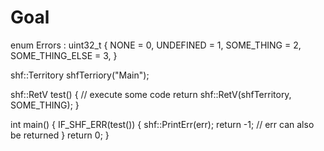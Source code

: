 # Goal

enum Errors : uint32_t {
	NONE = 0,
	UNDEFINED = 1,
	SOME_THING = 2,
	SOME_THING_ELSE = 3,
}

shf::Territory shfTerriory<Errors>("Main");

shf::RetV test()
{
	// execute some code
	return shf::RetV(shfTerritory, SOME_THING);
}

int main()
{
	IF_SHF_ERR(test())
	{
		shf::PrintErr(err);
		return -1; // err can also be returned
	}
	return 0;
}